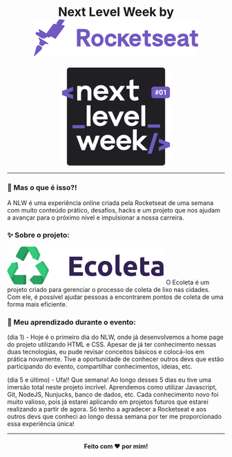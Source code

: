 <h1 align="center">
    Next Level Week by <img src="public/img/rocketseat.svg">
    </h1>
  
  <p align="center">
  <img width="250" src="public/img/logo-nlw.svg">
</p>

_________

### 🤔 Mas o que é isso?!
A NLW é uma experiência online criada pela Rocketseat de uma semana com muito conteúdo prático, desafios, hacks e um projeto que nos ajudam a avançar para o próximo nível e impulsionar a nossa carreira.
  
### ✨ Sobre o projeto:
<img src="public/img/logo.svg">
O Ecoleta é um projeto criado para gerenciar o processo de coleta de lixo nas cidades. Com ele, é possível ajudar pessoas a encontrarem pontos de coleta de uma forma mais eficiente.
  
### 👀 Meu aprendizado durante o evento:
(dia 1) - Hoje é o primeiro dia do NLW, onde já desenvolvemos a home page do projeto utilizando HTML e CSS. Apesar de já ter conhecimento nessas duas tecnologias, eu pude revisar conceitos básicos e colocá-los em prática novamente. Tive a oportunidade de conhecer outros devs que estão participando do evento, compartilhar conhecimentos, ideias, etc.

(dia 5 e último) - Ufa!! Que semana! Ao longo desses 5 dias eu tive uma imersão total neste projeto incrível. Aprendemos como utilizar Javascript, Git, NodeJS, Nunjucks, banco de dados, etc. Cada conhecimento novo foi muito valioso, pois já estarei aplicando em projetos futuros que estarei realizando a partir de agora. Só tenho a agradecer a Rocketseat e aos outros devs que conheci ao longo dessa semana por ter me proporcionado essa experiência única!

_________
<h4 align="center"> Feito com ❤ por mim! </h4>

